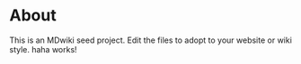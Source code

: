 About
=====

This is an MDwiki seed project. Edit the files to adopt to your website or wiki style. haha works!
